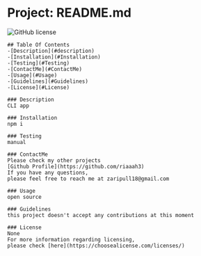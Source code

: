 # Project: README.md
    
 ![GitHub license](https://img.shields.io/badge/license-None-purple.svg)

    ## Table Of Contents
    -[Description](#description)
    -[Installation](#Installation)
    -[Testing](#Testing)
    -[ContactMe](#ContactMe)
    -[Usage](#Usage)
    -[Guidelines](#Guidelines)
    -[License](#License)
    
    ### Description
    CLI app

    ### Installation
    npm i

    ### Testing
    manual

    ### ContactMe
    Please check my other projects
    [Github Profile](https://github.com/riaaah3)
    If you have any questions, 
    please feel free to reach me at zaripull18@gmail.com

    ### Usage
    open source

    ### Guidelines
    this project doesn't accept any contributions at this moment

    ### License
    None
    For more information regarding licensing, 
    please check [here](https://choosealicense.com/licenses/)

    
    